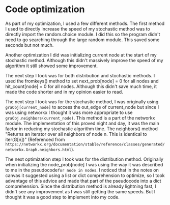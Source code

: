 Code optimization
=================

As part of my optimization, I used a few different methods. The first method I used to directly increase the speed of my stochastic
method was to directly import the random.choice module. I did this so the program didn't need to go searching through the
large random module. This saved some seconds but not much. 

Another optimization I did was initializing current node at the start of my stochastic method. Although this didn't 
massively improve the speed of my algorithm it still showed some improvement. 

The next step I took was for both distribution and stochastic methods. I used the fromkeys() method to set next_prob[node] = 0 for all nodes
and hit_count[node] = 0 for all nodes. Although this didn't save much time, it made the code shorter and in my opinion easier to read.

The next step I took was for the stochastic method, I was originally using ```graObj[current_node]``` to access the out_edge of current_node
but since I was using networkx I thought it was more appropriate to use ```graObj.neighbors(current_node)```. This method is a part of
the networkx module. The implementation of this proved night and day, it was the main factor in reducing my stochastic 
algorithm time. The neighbors() method "Returns an iterator over all neighbors of node n. This is identical to iter(G[n])" (Referenced from 
``` https://networkx.org/documentation/stable/reference/classes/generated/networkx.Graph.neighbors.html```).

The next optimization step I took was for the distribution method. Originally when initializing the node_prob[node] I was 
using the way it was described to me in the pseudocode```for node in nodes```. I noticed that in the notes on canvas it suggested using a list or dict 
comprehension to optimize, so I took advantage of this advice and made that part of the pseudocode into a dict comprehension.
Since the distribution method is already lightning fast, I didn't see any improvement as I was still getting the same
speeds. But I thought it was a good step to implement into my code.